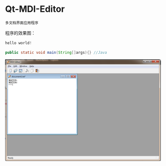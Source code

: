 # Qt-MDI-Editor
```diff
多文档界面应用程序
```
程序的效果图：  
```c++
hello world!
```  
```java
public static void main(String[]args){} //Java
```
![image](https://github.com/DAOTI/Qt-MDI-Editor/blob/master/image/%E6%95%88%E6%9E%9C%E5%9B%BE.png)
